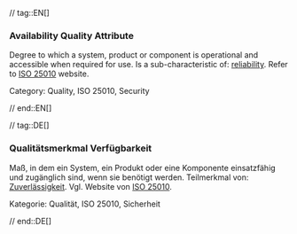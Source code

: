 // tag::EN[]
### Availability Quality Attribute
Degree to which a system, product or component is operational and accessible when required for use.
Is a sub-characteristic of: [reliability](#term-reliability-quality-attribute).
Refer to [ISO 25010](http://iso25000.com/index.php/en/iso-25000-standards/iso-25010) website.

Category: Quality, ISO 25010, Security


// end::EN[]

// tag::DE[]
### Qualitätsmerkmal Verfügbarkeit

Maß, in dem ein System, ein Produkt oder eine Komponente einsatzfähig
und zugänglich sind, wenn sie benötigt werden. Teilmerkmal von:
[Zuverlässigkeit](#term-reliability-quality-attribute). Vgl. Website von [ISO
25010](http://iso25000.com/index.php/en/iso-25000-standards/iso-25010).

Kategorie: Qualität, ISO 25010, Sicherheit


// end::DE[]

